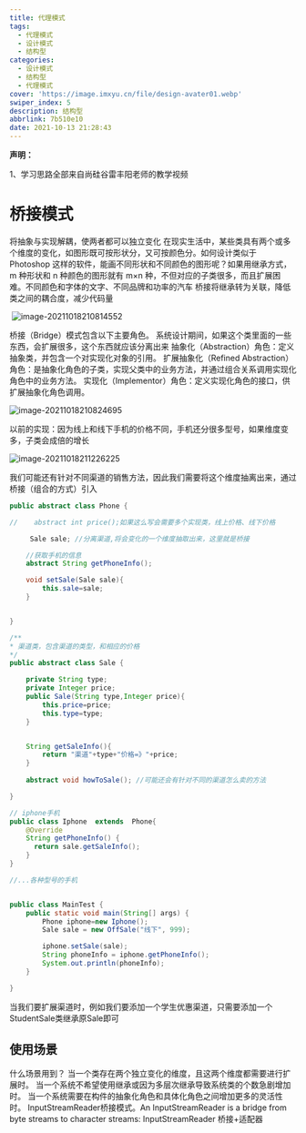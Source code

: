 ```yaml
---
title: 代理模式
tags:
  - 代理模式
  - 设计模式
  - 结构型
categories:
  - 设计模式
  - 结构型
  - 代理模式
cover: 'https://image.imxyu.cn/file/design-avater01.webp'
swiper_index: 5
description: 结构型
abbrlink: 7b510e10
date: 2021-10-13 21:28:43
---
```


**声明：**

1、学习思路全部来自尚硅谷雷丰阳老师的教学视频

# 桥接模式



将抽象与实现解耦，使两者都可以独立变化
在现实生活中，某些类具有两个或多个维度的变化，如图形既可按形状分，又可按颜色分。如何设计类似于 Photoshop 这样的软件，能画不同形状和不同颜色的图形呢？如果用继承方式，m 种形状和 n 种颜色的图形就有 m×n 种，不但对应的子类很多，而且扩展困难。不同颜色和字体的文字、不同品牌和功率的汽车
桥接将继承转为关联，降低类之间的耦合度，减少代码量

​     ![image-20211018210814552](https://image.imxyu.cn/file/image-20211018210814552.png)       

桥接（Bridge）模式包含以下主要角色。
系统设计期间，如果这个类里面的一些东西，会扩展很多，这个东西就应该分离出来
抽象化（Abstraction）角色：定义抽象类，并包含一个对实现化对象的引用。
扩展抽象化（Refined Abstraction）角色：是抽象化角色的子类，实现父类中的业务方法，并通过组合关系调用实现化角色中的业务方法。
实现化（Implementor）角色：定义实现化角色的接口，供扩展抽象化角色调用。

![image-20211018210824695](https://image.imxyu.cn/file/image-20211018210824695.png)



以前的实现：因为线上和线下手机的价格不同，手机还分很多型号，如果维度变多，子类会成倍的增长

![image-20211018211226225](https://image.imxyu.cn/file/image-20211018211226225.png)

我们可能还有针对不同渠道的销售方法，因此我们需要将这个维度抽离出来，通过桥接（组合的方式）引入

```java
public abstract class Phone {

//    abstract int price();如果这么写会需要多个实现类，线上价格、线下价格

     Sale sale; //分离渠道,将会变化的一个维度抽取出来，这里就是桥接

    //获取手机的信息
    abstract String getPhoneInfo();

    void setSale(Sale sale){
        this.sale=sale;
    }


}
```

```java
/**
* 渠道类，包含渠道的类型，和相应的价格
*/
public abstract class Sale {

    private String type;
    private Integer price;
    public Sale(String type,Integer price){
        this.price=price;
        this.type=type;
    }


    String getSaleInfo(){
        return "渠道"+type+"价格=》"+price;
    }
    
    abstract void howToSale(); //可能还会有针对不同的渠道怎么卖的方法

}
```

```java
// iphone手机
public class Iphone  extends  Phone{
    @Override
    String getPhoneInfo() {
      return sale.getSaleInfo();
    }
}

//...各种型号的手机

```

```java

public class MainTest {
    public static void main(String[] args) {
        Phone iphone=new Iphone();
        Sale sale = new OffSale("线下", 999);

        iphone.setSale(sale);
        String phoneInfo = iphone.getPhoneInfo();
        System.out.println(phoneInfo);
    }

}
```

当我们要扩展渠道时，例如我们要添加一个学生优惠渠道，只需要添加一个StudentSale类继承原Sale即可



## 使用场景

什么场景用到？
当一个类存在两个独立变化的维度，且这两个维度都需要进行扩展时。
当一个系统不希望使用继承或因为多层次继承导致系统类的个数急剧增加时。
当一个系统需要在构件的抽象化角色和具体化角色之间增加更多的灵活性时。
InputStreamReader桥接模式。An InputStreamReader is a bridge from byte streams to character streams:
InputStreamReader 桥接+适配器